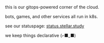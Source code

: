 this is our gitops-powered corner of the cloud.

bots, games, and other services all run in k8s.

see our statuspage: [status.stellar.study][1]

we keep things declarative (⌐■_■)

[1]: https://status.stellar.study
